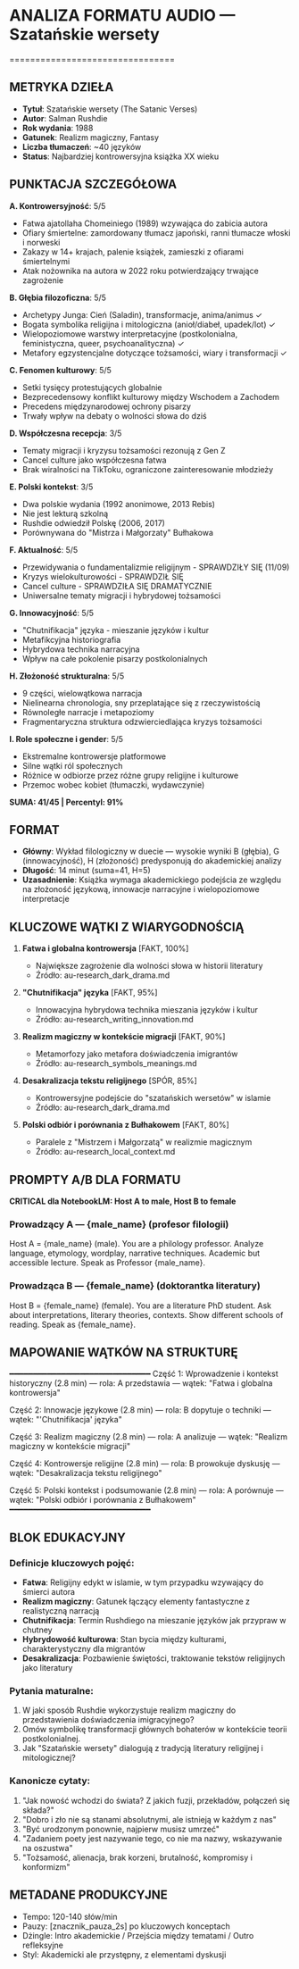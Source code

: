 # ANALIZA FORMATU AUDIO — Szatańskie wersety
================================

## METRYKA DZIEŁA
- **Tytuł**: Szatańskie wersety (The Satanic Verses)
- **Autor**: Salman Rushdie
- **Rok wydania**: 1988
- **Gatunek**: Realizm magiczny, Fantasy
- **Liczba tłumaczeń**: ~40 języków
- **Status**: Najbardziej kontrowersyjna książka XX wieku

## PUNKTACJA SZCZEGÓŁOWA

**A. Kontrowersyjność**: 5/5
- Fatwa ajatollaha Chomeiniego (1989) wzywająca do zabicia autora
- Ofiary śmiertelne: zamordowany tłumacz japoński, ranni tłumacze włoski i norweski
- Zakazy w 14+ krajach, palenie książek, zamieszki z ofiarami śmiertelnymi
- Atak nożownika na autora w 2022 roku potwierdzający trwające zagrożenie

**B. Głębia filozoficzna**: 5/5 
- Archetypy Junga: Cień (Saladin), transformacje, anima/animus ✓
- Bogata symbolika religijna i mitologiczna (anioł/diabeł, upadek/lot) ✓
- Wielopoziomowe warstwy interpretacyjne (postkolonialna, feministyczna, queer, psychoanalityczna) ✓
- Metafory egzystencjalne dotyczące tożsamości, wiary i transformacji ✓

**C. Fenomen kulturowy**: 5/5
- Setki tysięcy protestujących globalnie
- Bezprecedensowy konflikt kulturowy między Wschodem a Zachodem
- Precedens międzynarodowej ochrony pisarzy
- Trwały wpływ na debaty o wolności słowa do dziś

**D. Współczesna recepcja**: 3/5
- Tematy migracji i kryzysu tożsamości rezonują z Gen Z
- Cancel culture jako współczesna fatwa
- Brak wiralności na TikToku, ograniczone zainteresowanie młodzieży

**E. Polski kontekst**: 3/5
- Dwa polskie wydania (1992 anonimowe, 2013 Rebis)
- Nie jest lekturą szkolną
- Rushdie odwiedził Polskę (2006, 2017)
- Porównywana do "Mistrza i Małgorzaty" Bułhakowa

**F. Aktualność**: 5/5
- Przewidywania o fundamentalizmie religijnym - SPRAWDZIŁY SIĘ (11/09)
- Kryzys wielokulturowości - SPRAWDZIŁ SIĘ
- Cancel culture - SPRAWDZIŁA SIĘ DRAMATYCZNIE
- Uniwersalne tematy migracji i hybrydowej tożsamości

**G. Innowacyjność**: 5/5
- "Chutnifikacja" języka - mieszanie języków i kultur
- Metafikcyjna historiografia
- Hybrydowa technika narracyjna
- Wpływ na całe pokolenie pisarzy postkolonialnych

**H. Złożoność strukturalna**: 5/5
- 9 części, wielowątkowa narracja
- Nielinearna chronologia, sny przeplatające się z rzeczywistością
- Równoległe narracje i metapoziomy
- Fragmentaryczna struktura odzwierciedlająca kryzys tożsamości

**I. Role społeczne i gender**: 5/5
- Ekstremalne kontrowersje platformowe
- Silne wątki ról społecznych
- Różnice w odbiorze przez różne grupy religijne i kulturowe
- Przemoc wobec kobiet (tłumaczki, wydawczynie)

**SUMA: 41/45 | Percentyl: 91%**

## FORMAT
- **Główny**: Wykład filologiczny w duecie — wysokie wyniki B (głębia), G (innowacyjność), H (złożoność) predysponują do akademickiej analizy
- **Długość**: 14 minut (suma=41, H=5)
- **Uzasadnienie**: Książka wymaga akademickiego podejścia ze względu na złożoność językową, innowacje narracyjne i wielopoziomowe interpretacje

## KLUCZOWE WĄTKI Z WIARYGODNOŚCIĄ

1. **Fatwa i globalna kontrowersja** [FAKT, 100%]
   - Największe zagrożenie dla wolności słowa w historii literatury
   - Źródło: au-research_dark_drama.md

2. **"Chutnifikacja" języka** [FAKT, 95%]
   - Innowacyjna hybrydowa technika mieszania języków i kultur
   - Źródło: au-research_writing_innovation.md

3. **Realizm magiczny w kontekście migracji** [FAKT, 90%]
   - Metamorfozy jako metafora doświadczenia imigrantów
   - Źródło: au-research_symbols_meanings.md

4. **Desakralizacja tekstu religijnego** [SPÓR, 85%]
   - Kontrowersyjne podejście do "szatańskich wersetów" w islamie
   - Źródło: au-research_dark_drama.md

5. **Polski odbiór i porównania z Bułhakowem** [FAKT, 80%]
   - Paralele z "Mistrzem i Małgorzatą" w realizmie magicznym
   - Źródło: au-research_local_context.md

## PROMPTY A/B DLA FORMATU

**CRITICAL dla NotebookLM: Host A to male, Host B to female**

### Prowadzący A — {male_name} (profesor filologii)
Host A = {male_name} (male). 
You are a philology professor. Analyze language, etymology, wordplay, narrative techniques. Academic but accessible lecture. Speak as Professor {male_name}.

### Prowadząca B — {female_name} (doktorantka literatury)
Host B = {female_name} (female). 
You are a literature PhD student. Ask about interpretations, literary theories, contexts. Show different schools of reading. Speak as {female_name}.

## MAPOWANIE WĄTKÓW NA STRUKTURĘ
━━━━━━━━━━━━━━━━━━━━━━━━━━━━━━
Część 1: Wprowadzenie i kontekst historyczny (2.8 min) — rola: A przedstawia — wątek: "Fatwa i globalna kontrowersja"

Część 2: Innowacje językowe (2.8 min) — rola: B dopytuje o techniki — wątek: "'Chutnifikacja' języka"

Część 3: Realizm magiczny (2.8 min) — rola: A analizuje — wątek: "Realizm magiczny w kontekście migracji"

Część 4: Kontrowersje religijne (2.8 min) — rola: B prowokuje dyskusję — wątek: "Desakralizacja tekstu religijnego"

Część 5: Polski kontekst i podsumowanie (2.8 min) — rola: A porównuje — wątek: "Polski odbiór i porównania z Bułhakowem"
━━━━━━━━━━━━━━━━━━━━━━━━━━━━━━

## BLOK EDUKACYJNY

### Definicje kluczowych pojęć:
- **Fatwa**: Religijny edykt w islamie, w tym przypadku wzywający do śmierci autora
- **Realizm magiczny**: Gatunek łączący elementy fantastyczne z realistyczną narracją
- **Chutnifikacja**: Termin Rushdiego na mieszanie języków jak przypraw w chutney
- **Hybrydowość kulturowa**: Stan bycia między kulturami, charakterystyczny dla migrantów
- **Desakralizacja**: Pozbawienie świętości, traktowanie tekstów religijnych jako literatury

### Pytania maturalne:
1. W jaki sposób Rushdie wykorzystuje realizm magiczny do przedstawienia doświadczenia imigracyjnego?
2. Omów symbolikę transformacji głównych bohaterów w kontekście teorii postkolonialnej.
3. Jak "Szatańskie wersety" dialogują z tradycją literatury religijnej i mitologicznej?

### Kanonicze cytaty:
1. "Jak nowość wchodzi do świata? Z jakich fuzji, przekładów, połączeń się składa?"
2. "Dobro i zło nie są stanami absolutnymi, ale istnieją w każdym z nas"
3. "Być urodzonym ponownie, najpierw musisz umrzeć"
4. "Zadaniem poety jest nazywanie tego, co nie ma nazwy, wskazywanie na oszustwa"
5. "Tożsamość, alienacja, brak korzeni, brutalność, kompromisy i konformizm"

## METADANE PRODUKCYJNE
- Tempo: 120-140 słów/min
- Pauzy: [znacznik_pauza_2s] po kluczowych konceptach
- Dżingle: Intro akademickie / Przejścia między tematami / Outro refleksyjne
- Styl: Akademicki ale przystępny, z elementami dyskusji